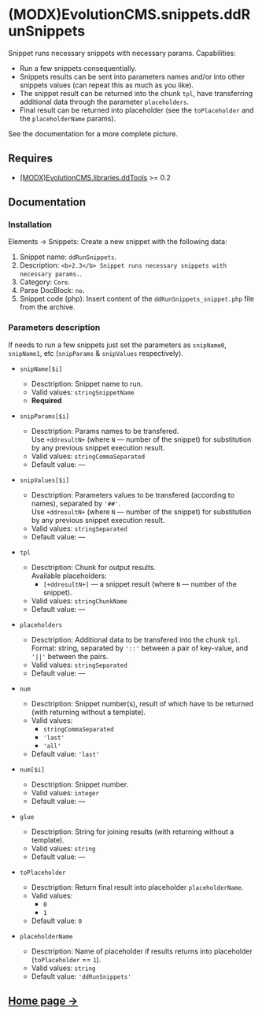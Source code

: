 # (MODX)EvolutionCMS.snippets.ddRunSnippets

Snippet runs necessary snippets with necessary params. Capabilities:

* Run a few snippets consequentially.
* Snippets results can be sent into parameters names and/or into other snippets values (can repeat this as much as you like).
* The snippet result can be returned into the chunk `tpl`, have transferring additional data through the parameter `placeholders`.
* Final result can be returned into placeholder (see the `toPlaceholder` and the `placeholderName` params).

See the documentation for a more complete picture.


## Requires

* [(MODX)EvolutionCMS.libraries.ddTools](https://code.divandesign.biz/modx/ddtools) >= 0.2


## Documentation


### Installation

Elements → Snippets: Create a new snippet with the following data:

1. Snippet name: `ddRunSnippets`.
2. Description: `<b>2.3</b> Snippet runs necessary snippets with necessary params.`.
3. Category: `Core`.
4. Parse DocBlock: `no`.
5. Snippet code (php): Insert content of the `ddRunSnippets_snippet.php` file from the archive.


### Parameters description

If needs to run a few snippets just set the parameters as `snipName0`, `snipName1`, etc (`snipParams` & `snipValues` respectively).

* `snipName[$i]`
	* Desctription: Snippet name to run.
	* Valid values: `stringSnippetName`
	* **Required**
	
* `snipParams[$i]`
	* Desctription: Params names to be transfered.  
		Use `+ddresultN+` (where `N` — number of the snippet) for substitution by any previous snippet execution result.
	* Valid values: `stringCommaSeparated`
	* Default value: —
	
* `snipValues[$i]`
	* Desctription: Parameters values to be transfered (according to names), separated by `'##'`.  
		Use `+ddresultN+` (where `N` — number of the snippet) for substitution by any previous snippet execution result.
	* Valid values: `stringSeparated`
	* Default value: —
	
* `tpl`
	* Desctription: Chunk for output results.  
		Available placeholders:
		* `[+ddresultN+]` — a snippet result (where `N` — number of the snippet).
	* Valid values: `stringChunkName`
	* Default value: —
	
* `placeholders`
	* Desctription: Additional data to be transfered into the chunk `tpl`.  
		Format: string, separated by `'::'` between a pair of key-value, and `'||'` between the pairs.
	* Valid values: `stringSeparated`
	* Default value: —
	
* `num`
	* Desctription: Snippet number(s), result of which have to be returned (with returning without a template).
	* Valid values:
		* `stringCommaSeparated`
		* `'last'`
		* `'all'`
	* Default value: `'last'`
	
* `num[$i]`
	* Desctription: Snippet number.
	* Valid values: `integer`
	* Default value: —
	
* `glue`
	* Desctription: String for joining results (with returning without a template).
	* Valid values: `string`
	* Default value: —
	
* `toPlaceholder`
	* Desctription: Return final result into placeholder `placeholderName`.
	* Valid values:
		* `0`
		* `1`
	* Default value: `0`
	
* `placeholderName`
	* Desctription: Name of placeholder if results returns into placeholder (`toPlaceholder` == `1`).
	* Valid values: `string`
	* Default value: `'ddRunSnippets'`


## [Home page →](https://code.divandesign.biz/modx/ddrunsnippets)


<link rel="stylesheet" type="text/css" href="https://DivanDesign.ru/assets/files/ddMarkdown.css" />